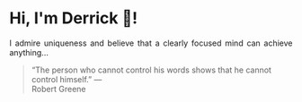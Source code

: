 # Hi, I'm Derrick 👋!
<p align="justify">I admire uniqueness and believe that a clearly focused mind can achieve anything...</p> 
<!-- #quote-start -->
<blockquote>&ldquo;The person who cannot control his words shows that he cannot control himself.&rdquo; &mdash; <footer>Robert Greene</footer></blockquote>
<!-- #quote-end -->
